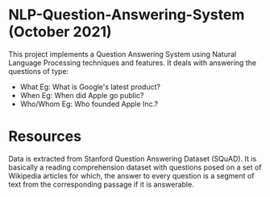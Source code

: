# NLP-Question-Answering-System (October 2021)
This project implements a Question Answering System using Natural Language Processing techniques and features.
It deals with answering the questions of type:
- What
Eg: What is Google's latest product?
- When
Eg: When did Apple go public?
- Who/Whom
Eg: Who founded Apple Inc.?

# Resources
Data is extracted from Stanford Question Answering Dataset (SQuAD). It is basically a reading comprehension dataset with questions posed on a set of Wikipedia articles for which, the answer to every question is a segment of text from the corresponding passage if it is answerable.
